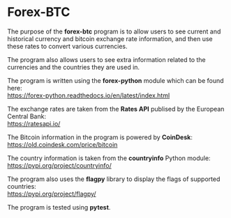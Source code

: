 # Forex-BTC

The purpose of the **forex-btc** program is to allow users to see current and historical currency and bitcoin exchange rate information, and then use these rates to convert various currencies. 

The program also allows users to see extra information related to the currencies and the countries they are used in.

The program is written using the **forex-python** module which can be found here:<br/>
https://forex-python.readthedocs.io/en/latest/index.html
   
The exchange rates are taken from the **Rates API** publised by the European Central Bank:<br/>
https://ratesapi.io/

The Bitcoin information in the program is powered by **CoinDesk**:<br/>
https://old.coindesk.com/price/bitcoin

The country information is taken from the **countryinfo** Python module:<br/>
https://pypi.org/project/countryinfo/

The program also uses the **flagpy** library to display the flags of supported countries:<br/>
https://pypi.org/project/flagpy/

The program is tested using **pytest**.
